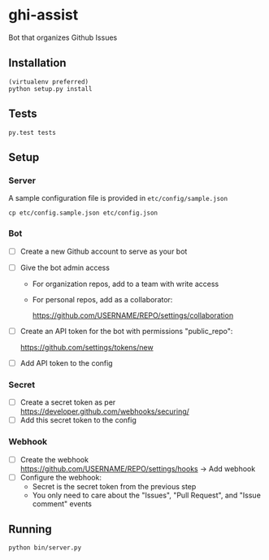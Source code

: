 # ghi-assist
Bot that organizes Github Issues

## Installation
    (virtualenv preferred)
    python setup.py install

## Tests
    py.test tests

## Setup
### Server
A sample configuration file is provided in `etc/config/sample.json`

    cp etc/config.sample.json etc/config.json

### Bot
- [ ] Create a new Github account to serve as your bot
- [ ] Give the bot admin access
    * For organization repos, add to a team with write access
    * For personal repos, add as a collaborator:

        https://github.com/USERNAME/REPO/settings/collaboration

- [ ] Create an API token for the bot with permissions "public_repo":

    https://github.com/settings/tokens/new

- [ ] Add API token to the config

### Secret
- [ ] Create a secret token as per https://developer.github.com/webhooks/securing/
- [ ] Add this secret token to the config

### Webhook
- [ ] Create the webhook https://github.com/USERNAME/REPO/settings/hooks -> Add webhook
- [ ] Configure the webhook:
    * Secret is the secret token from the previous step
    * You only need to care about the "Issues", "Pull Request", and "Issue comment" events

## Running

    python bin/server.py